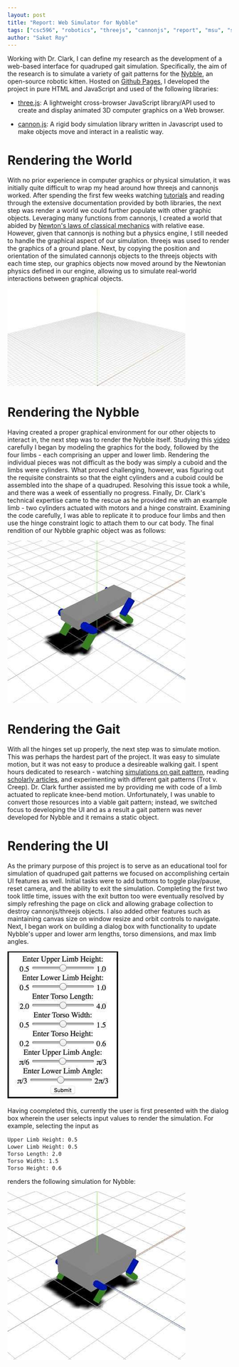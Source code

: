 ```yaml
---
layout: post
title: "Report: Web Simulator for Nybble"
tags: ["csc596", "robotics", "threejs", "cannonjs", "report", "msu", "simulation"]
author: "Saket Roy"
---
```


Working with Dr. Clark, I can define my research as the development of a web-based interface for quadruped gait simulation. Specifically, the aim of the research is to simulate a variety of gait patterns for the [Nybble](https://www.indiegogo.com/projects/nybble-world-s-cutest-open-source-robotic-kitten#/), an open-source robotic kitten. Hosted on [Github Pages](https://roy-05.github.io/websimulator/), I developed the project in pure HTML and JavaScript and used of the following libraries:

- [three.js](https://threejs.org): A lightweight cross-browser JavaScript library/API used to create and display animated 3D computer graphics on a Web browser.

- [cannon.js](https://schteppe.github.io/cannon.js/): A rigid body simulation library written in Javascript used to make objects move and interact in a realistic way. 

# Rendering the World

With no prior experience in computer graphics or physical simulation, it was initially quite difficult to wrap my head around how threejs and cannonjs worked. After spending the first few weeks watching [tutorials](https://www.youtube.com/watch?v=YKzyhcyAijo&t=560s) and reading through the extensive documentation provided by both libraries, the next step was render a world we could further populate with other graphic objects. Leveraging many functions from cannonjs, I created a world that abided by [Newton's laws of classical mechanics](https://en.wikipedia.org/wiki/List_of_equations_in_classical_mechanics#Kinematics) with relative ease. However, given that cannonjs is nothing but a physics engine, I still needed to handle the graphical aspect of our simulation. threejs was used to render the graphics of a ground plane. Next, by copying the position and orientation of the simulated cannonjs objects to the threejs objects with each time step, our graphics objects now moved around by the Newtonian physics defined in our engine, allowing us to simulate real-world interactions between graphical objects.

![Initial threejs ground plane](/assets/2019-05-09-report-web-simulator/world.jpg)

# Rendering the Nybble

Having created a proper graphical environment for our other objects to interact in, the next step was to render the Nybble itself. Studying this [video](https://youtu.be/ZX17mcpGfp8) carefully I began by modeling the graphics for the body, followed by the four limbs - each comprising an upper and lower limb. Rendering the individual pieces was not difficult as the body was simply a cuboid and the limbs were cylinders. What proved challenging, however, was figuring out the requisite constraints so that the eight cylinders and a cuboid could be assembled into the shape of a quadruped. Resolving this issue took a while, and there was a week of essentially no progress. Finally, Dr. Clark's technical expertise came to the rescue as he provided me with an example limb - two cylinders actuated with motors and a hinge constraint. Examining the code carefully, I was able to replicate it to produce four limbs and then use the hinge constraint logic to attach them to our cat body. The final rendition of our Nybble graphic object was as follows:

![Nybble graphic object](/assets/2019-05-09-report-web-simulator/default.jpg)

# Rendering the Gait

With all the hinges set up properly, the next step was to simulate motion. This was perhaps the hardest part of the project. It was easy to simulate motion, but it was not easy to produce a desireable walking gait. I spent hours dedicated to research - watching [simulations on gait pattern](https://www.youtube.com/watch?v=dRthdBr46cs), reading [scholarly articles](https://www.frontiersin.org/articles/10.3389/fncom.2014.00027/full), and experimenting with different gait patterns (Trot v. Creep). Dr. Clark further assisted me by providing me with code of a limb actuated to replicate knee-bend motion. Unfortunately, I was unable to convert those resources into a viable gait pattern; instead, we switched focus to developing the UI and as a result a gait pattern was never developed for Nybble and it remains a static object. 

# Rendering the UI

As the primary purpose of this project is to serve as an educational tool for simulation of quadruped gait patterns we focused on accomplishing certain UI features as well. Initial tasks were to add buttons to toggle play/pause, reset camera, and the ability to exit the simulation. Completing the first two took little time, issues with the exit button too were eventually resolved by simply refreshing the page on click and allowing grabage collection to destroy cannonjs/threejs objects. I also added other features such as maintaining canvas size on window resize and orbit controls to navigate. Next, I began work on building a dialog box with functionality to update Nybble's upper and lower arm lengths, torso dimensions, and max limb angles. 

![Dialog Box for input parameters](/assets/2019-05-09-report-web-simulator/ui.jpg)

Having coompleted this, currently the user is first presented with the dialog box wherein the user selects input values to render the simulation. For example, selecting the input as 

```
Upper Limb Height: 0.5
Lower Limb Height: 0.5
Torso Length: 2.0
Torso Width: 1.5
Torso Height: 0.6
```

renders the following simulation for Nybble:

![Example with different parameters](/assets/2019-05-09-report-web-simulator/example.jpg)
